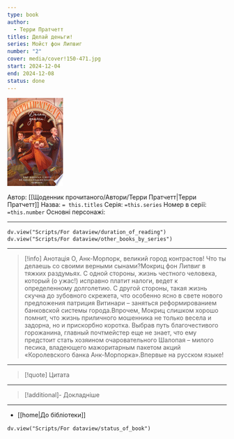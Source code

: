 ```yaml
---
type: book
author:
  - Терри Пратчетт
titles: Делай деньги!
series: Мойст фон Липвиг
number: "2"
cover: media/cover!150-471.jpg
start: 2024-12-04
end: 2024-12-08
status: done
---
```

![cover|150](media/cover!150-471.jpg)

Автор: [[Щоденник прочитаного/Автори/Терри Пратчетт|Терри Пратчетт]]
Назва: `= this.titles`
Серія:  `=this.series`
Номер в серії: `=this.number`
Основні персонажі:

---
```dataviewjs
dv.view("Scripts/For dataview/duration_of_reading")
dv.view("Scripts/For dataview/other_books_by_series")
```

---
>[!info] Анотація
>О, Анк-Морпорк, великий город контрастов! Что ты делаешь со своими верными сынами?Мокриц фон Липвиг в тяжких раздумьях. С одной стороны, жизнь честного человека, который (о ужас!) исправно платит налоги, ведет к определенному долголетию. С другой стороны, такая жизнь скучна до зубовного скрежета, что особенно ясно в свете нового предложения патриция Витинари – заняться реформированием банковской системы города.Впрочем, Мокриц слишком хорошо помнит, что жизнь приличного мошенника не только весела и задорна, но и прискорбно коротка. Выбрав путь благочестивого горожанина, главный почтмейстер еще не знает, что ему предстоит стать хозяином очаровательного Шалопая – милого песика, владеющего мажоритарным пакетом акций «Королевского банка Анк-Морпорка».Впервые на русском языке!
___

>[!quote] Цитата

---
>[!additional]- Докладніше

---

- [[home|До бібліотеки]]

```dataviewjs
dv.view("Scripts/For dataview/status_of_book")
```